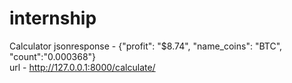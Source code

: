 # internship

Calculator jsonresponse - {"profit": "$8.74", "name_coins": "BTC", "count":"0.000368"}  <br>
url - http://127.0.0.1:8000/calculate/
